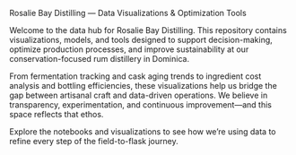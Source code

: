 Rosalie Bay Distilling — Data Visualizations & Optimization Tools

Welcome to the data hub for Rosalie Bay Distilling. This repository contains visualizations, models, and tools designed to support decision-making, optimize production processes, and improve sustainability at our conservation-focused rum distillery in Dominica.

From fermentation tracking and cask aging trends to ingredient cost analysis and bottling efficiencies, these visualizations help us bridge the gap between artisanal craft and data-driven operations. We believe in transparency, experimentation, and continuous improvement—and this space reflects that ethos.

Explore the notebooks and visualizations to see how we’re using data to refine every step of the field-to-flask journey.
